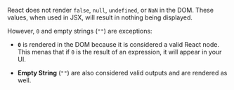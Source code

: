 React does not render `false`, `null`, `undefined`, or `NaN` in the DOM. These values, when used in JSX, will result in nothing being displayed.

However, `0` and empty strings (`""`) are exceptions:

- **`0`** is rendered in the DOM because it is considered a valid React node. This menas that if `0` is the result of an expression, it will appear in your UI.

- **Empty String** (`""`) are also considered valid outputs and are rendered as well.

